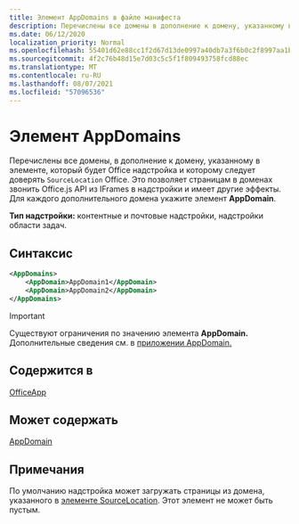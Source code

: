 ```yaml
---
title: Элемент AppDomains в файле манифеста
description: Перечислены все домены в дополнение к домену, указанному в элементе, Office надстройка будет использовать и должна доверяться `SourceLocation` Office.
ms.date: 06/12/2020
localization_priority: Normal
ms.openlocfilehash: 55401d62e88cc1f2d67d13de0997a40db7a3f6b0c2f8997aa1b976962c8c797f
ms.sourcegitcommit: 4f2c76b48d15e7d03c5c5f1f809493758fcd88ec
ms.translationtype: MT
ms.contentlocale: ru-RU
ms.lasthandoff: 08/07/2021
ms.locfileid: "57096536"
---
```

# <a name="appdomains-element"></a>Элемент AppDomains

Перечислены все домены, в дополнение к домену, указанному в элементе, который будет Office надстройка и которому следует доверять `SourceLocation` Office. Это позволяет страницам в доменах звонить Office.js API из IFrames в надстройки и имеет другие эффекты. Для каждого дополнительного домена укажите элемент **AppDomain**.

 **Тип надстройки:** контентные и почтовые надстройки, надстройки области задач.

## <a name="syntax"></a>Синтаксис

```XML
<AppDomains>
    <AppDomain>AppDomain1</AppDomain>
    <AppDomain>AppDomain2</AppDomain>
</AppDomains>
```

> [!IMPORTANT]
> Существуют ограничения по значению элемента **AppDomain.** Дополнительные сведения см. в [приложении AppDomain.](appdomain.md)

## <a name="contained-in"></a>Содержится в

[OfficeApp](officeapp.md)

## <a name="can-contain"></a>Может содержать

[AppDomain](appdomain.md)

## <a name="remarks"></a>Примечания

По умолчанию надстройка может загружать страницы из домена, указанного в [элементе SourceLocation](sourcelocation.md). Этот элемент не может быть пустым.

